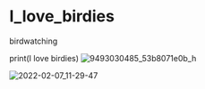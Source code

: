 # I_love_birdies
birdwatching

print(I love birdies)
![9493030485_53b8071e0b_h](https://user-images.githubusercontent.com/95169610/152496067-70c8d122-c5ef-41b7-82b7-47da04505206.jpg)


![2022-02-07_11-29-47](https://user-images.githubusercontent.com/95169610/152786935-6e210c6d-f82b-4920-a293-996535f5268c.png)
